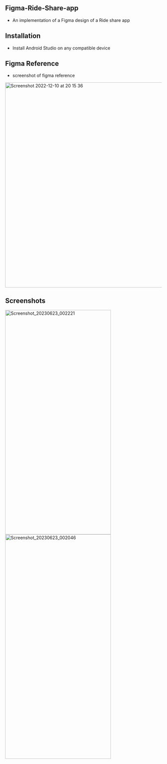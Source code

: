 ## Figma-Ride-Share-app
* An implementation of a Figma design of a Ride share app


## Installation
* Install Android Studio on any compatible device


## Figma Reference
* screenshot of figma reference

<img width="658" alt="Screenshot 2022-12-10 at 20 15 36" src="https://user-images.githubusercontent.com/95852329/206873731-c1631103-b370-46a2-b01c-231d80db8941.png">


## Screenshots
<img alt="Screenshot_20230623_002221" height="720" src="https://github.com/Michael-Mensah-xii/Figma-Ride-app/assets/95852329/9a235d4d-cf4e-4621-a97b-690da3ee6f1e" width="340"/>
<img alt="Screenshot_20230623_002046" height="720" src="https://github.com/Michael-Mensah-xii/Figma-Ride-app/assets/95852329/94c49592-2670-40ee-b2fc-6a2dbf13ab34" width="340"/>
